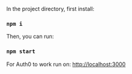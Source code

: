 In the project directory, first install:

### `npm i`

Then, you can run:

### `npm start`

For Auth0 to work run on:
[http://localhost:3000](http://localhost:3000)
